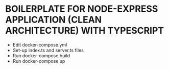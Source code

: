 # BOILERPLATE FOR NODE-EXPRESS APPLICATION (CLEAN ARCHITECTURE) WITH TYPESCRIPT

-   Edit docker-compose.yml
-   Set-up index.ts and server.ts files
-   Run docker-compose build
-   Run docker-compose up
